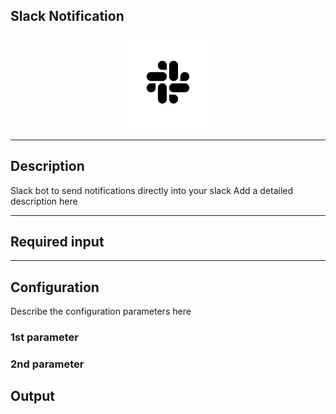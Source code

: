 ## Slack Notification

<p align="center"> 
    <img src="icon.png" width="150px;" class="pe-image-documentation"/>
</p>

***

## Description

Slack bot to send notifications directly into your slack
Add a detailed description here

***

## Required input


***

## Configuration

Describe the configuration parameters here

### 1st parameter


### 2nd parameter

## Output
